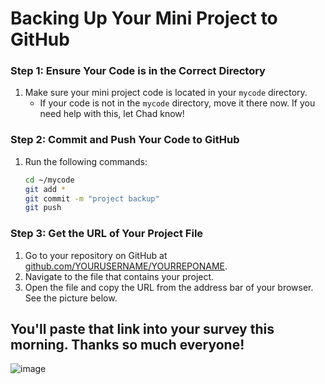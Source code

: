 # Backing Up Your Mini Project to GitHub

### Step 1: Ensure Your Code is in the Correct Directory

1. Make sure your mini project code is located in your `mycode` directory.
   - If your code is not in the `mycode` directory, move it there now. If you need help with this, let Chad know!

### Step 2: Commit and Push Your Code to GitHub

1. Run the following commands:

   ```bash
   cd ~/mycode
   git add *
   git commit -m "project backup"
   git push
   ```

### Step 3: Get the URL of Your Project File

1. Go to your repository on GitHub at [github.com/YOURUSERNAME/YOURREPONAME](https://github.com).
2. Navigate to the file that contains your project.
3. Open the file and copy the URL from the address bar of your browser. See the picture below.

## You'll paste that link into your survey this morning. Thanks so much everyone!

![image](https://github.com/user-attachments/assets/1732f8ab-78b3-4722-88b9-edfc0cab3c2a)


